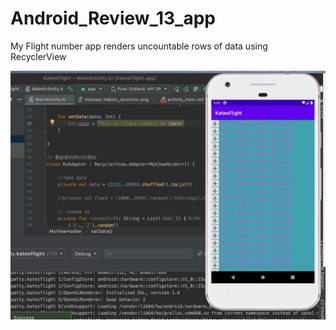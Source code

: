 # Android_Review_13_app
My Flight number app renders uncountable rows of data using RecyclerView

![](https://github.com/QueenieCplusplus/Android_Review_13_app/raw/main/output.png)
